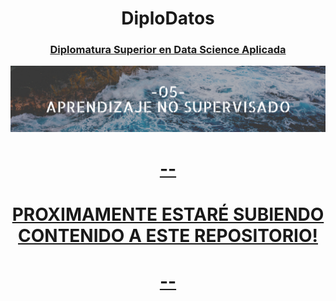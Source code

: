 <h1 align='center'> DiploDatos </h1>
<h3>
  <a href="https://www.institucional.frc.utn.edu.ar/sistemas/Areas/noticias/Detalle.asp?2129/">
    <p align="center"> Diplomatura Superior en Data Science Aplicada 
    </h3>

<p align="center">
  <img src="https://github.com/NoeliaFerrero/Aprendizaje-No-Supervisado/blob/main/Banners%20Diplodatos.png">
</p>

  
  <h1 align='center'> -- </h1>
  <h1 align='center'> PROXIMAMENTE ESTARÉ SUBIENDO CONTENIDO A ESTE REPOSITORIO! </h1>
  <h1 align='center'> -- </h1>


